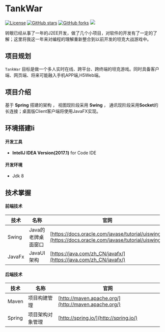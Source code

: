 # TankWar

[![License](https://img.shields.io/badge/license-MIT-blue.svg)](http://blog.csdn.net/u010883626)
[![GitHub stars](https://img.shields.io/github/stars/tlyong1992/TankWar.svg?style=social&label=Stars)](https://github.com/tlyong1992/TankWar)
[![GitHub forks](https://img.shields.io/github/forks/tlyong1992/TankWar.svg?style=social)](https://github.com/tlyong1992/TankWar)
![](https://img.shields.io/github/issues/tlyong1992/TankWar.svg?style=social) 


转眼已经从事了一年的J2EE开发，做了几个小项目，对软件的开发有了一定的了解；这里将我这一年来对编程的理解重新整合到以前开发的坦克大战游戏中。


## 项目规划
   `TankWar` 目标是做一个多人实时在线、跨平台、跨终端的坦克游戏。同时具备客户端、网页端、将来可能融入手机APP端,H5Web端。 

## 项目介绍
 
 基于 **Spring** 搭建的架构 ， 视图现阶段采用 **Swing** ，
 通讯现阶段采用**Socket**的长连接；桌面版Client客户端将使用JavaFX实现。
 
## 环境搭建Ii

#### 开发工具
- **IntelIJ IDEA Version(2017.1)** for Code IDE
    
#### 开发环境
- Jdk 8

## 技术掌握
#### 前端技术
技术 | 名称 | 官网
----|------|----
Swing | Java的老牌桌面窗口  | [https://docs.oracle.com/javase/tutorial/uiswing/](https://docs.oracle.com/javase/tutorial/uiswing/)
JavaFx | JavaUI架构  | [https://java.com/zh_CN/javafx/](https://java.com/zh_CN/javafx/)

#### 后端技术
技术 | 名称 | 官网
----|------|----
Maven | 项目构建管理  | [http://maven.apache.org/](http://maven.apache.org/)
Spring | 项目架构对象管理 | [http://spring.io/](http://spring.io/)
